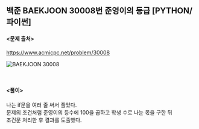 ## 백준 BAEKJOON 30008번 준영이의 등급 [PYTHON/파이썬]

#### <문제 출처><br>
https://www.acmicpc.net/problem/30008

![BAEKJOON 30008](https://blog.kakaocdn.net/dn/cU60N3/btsx135yk9X/yK2uckgrzsKDDDvEngoVj1/img.png)

<br>

#### <풀이><br>

나는 if문을 여러 줄 써서 풀었다.  
문제의 조건처럼 준영이의 등수에 100을 곱하고 학생 수로 나눈 몫을 구한 뒤  
조건문 처리한 후 결과를 도출했다.